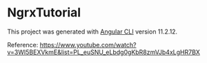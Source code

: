 # NgrxTutorial

This project was generated with [Angular CLI](https://github.com/angular/angular-cli) version 11.2.12.

Reference: https://www.youtube.com/watch?v=3WI5BEXVkmE&list=PL_euSNU_eLbdg0gKbR8zmVJb4xLgHR7BX